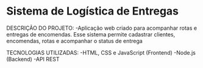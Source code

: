 # Sistema de Logística de Entregas

DESCRIÇÃO DO PROJETO:
-Aplicação web criado para acompanhar rotas e entregas de encomendas. Esse sistema permite cadastrar clientes, encomendas, rotas e acompanhar o status de entrega

TECNOLOGIAS UTILIZADAS:
-HTML, CSS e JavaScript (Frontend)
-Node.js (Backend)
-API REST
